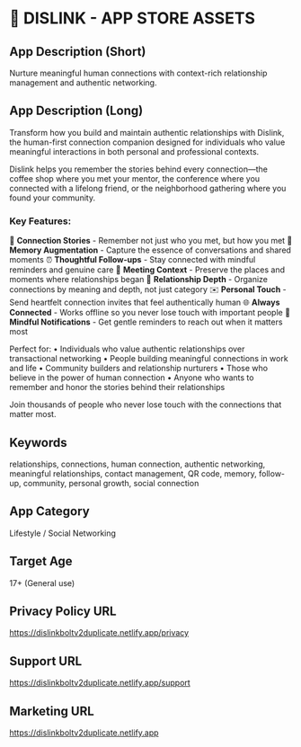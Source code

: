 
# 📱 DISLINK - APP STORE ASSETS

## App Description (Short)
Nurture meaningful human connections with context-rich relationship management and authentic networking.

## App Description (Long)
Transform how you build and maintain authentic relationships with Dislink, the human-first connection companion designed for individuals who value meaningful interactions in both personal and professional contexts.

Dislink helps you remember the stories behind every connection—the coffee shop where you met your mentor, the conference where you connected with a lifelong friend, or the neighborhood gathering where you found your community.

### Key Features:
🔗 **Connection Stories** - Remember not just who you met, but how you met
🧠 **Memory Augmentation** - Capture the essence of conversations and shared moments
⏰ **Thoughtful Follow-ups** - Stay connected with mindful reminders and genuine care
📍 **Meeting Context** - Preserve the places and moments where relationships began
🎯 **Relationship Depth** - Organize connections by meaning and depth, not just category
✉️ **Personal Touch** - Send heartfelt connection invites that feel authentically human
🌐 **Always Connected** - Works offline so you never lose touch with important people
🔔 **Mindful Notifications** - Get gentle reminders to reach out when it matters most

Perfect for:
• Individuals who value authentic relationships over transactional networking
• People building meaningful connections in work and life
• Community builders and relationship nurturers
• Those who believe in the power of human connection
• Anyone who wants to remember and honor the stories behind their relationships

Join thousands of people who never lose touch with the connections that matter most.

## Keywords
relationships, connections, human connection, authentic networking, meaningful relationships, contact management, QR code, memory, follow-up, community, personal growth, social connection

## App Category
Lifestyle / Social Networking

## Target Age
17+ (General use)

## Privacy Policy URL
https://dislinkboltv2duplicate.netlify.app/privacy

## Support URL
https://dislinkboltv2duplicate.netlify.app/support

## Marketing URL
https://dislinkboltv2duplicate.netlify.app
